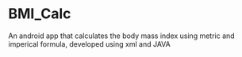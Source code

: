 # BMI_Calc
An android app that calculates the body mass index using metric and imperical formula, developed using xml and JAVA
